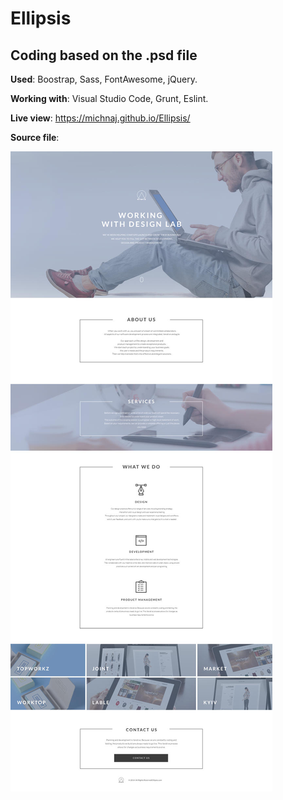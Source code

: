 # Ellipsis
## Coding based on the .psd file</h2>
**Used**: Boostrap, Sass, FontAwesome, jQuery.

**Working with**: Visual Studio Code, Grunt, Eslint.

**Live view**: https://michnaj.github.io/Ellipsis/

**Source file**:

![alt text](/sourceimg/ellipsis.jpg "Ellipsis - Source psd file")